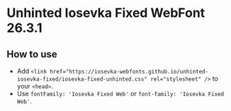 # Unhinted Iosevka Fixed WebFont 26.3.1

## How to use

- Add `<link href="https://iosevka-webfonts.github.io/unhinted-iosevka-fixed/iosevka-fixed-unhinted.css" rel="stylesheet" />` to your `<head>`.
- Use `fontFamily: 'Iosevka Fixed Web'` or `font-family: 'Iosevka Fixed Web'`.
